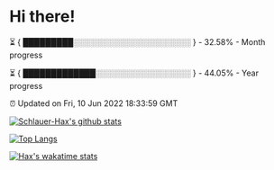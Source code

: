 # Hi there!

⏳ { █████████░░░░░░░░░░░░░░░░░░░░░ } - 32.58% - Month progress

⏳ { █████████████░░░░░░░░░░░░░░░░░ } - 44.05% - Year progress

⏰ Updated on Fri, 10 Jun 2022 18:33:59 GMT


[![Schlauer-Hax's github stats](https://github-readme-stats.vercel.app/api?username=Schlauer-Hax&show_icons=true&theme=dark&count_private=true)](https://github.com/Schlauer-Hax)


[![Top Langs](https://github-readme-stats.vercel.app/api/top-langs/?username=Schlauer-Hax&layout=compact&theme=dark)](https://github.com/Schlauer-Hax?tab=repositories)


[![Hax's wakatime stats](https://github-readme-stats.vercel.app/api/wakatime?username=Hax&theme=dark)](https://wakatime.com/@Hax)


